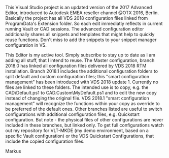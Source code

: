 This Visual Studio project is an updated version of the 2017 Advanced Editor, introduced to Autodesk EMEA reseller channel @OTX 2016, Berlin. Basically the project has all VDS 2018 configuration files linked from ProgramData's Extension folder. So each edit immediatly reflects in current running Vault or CAD sessions. The advanced configuration editor additionally shares all snippets and templates that might help to quickly reuse functions. Don't miss to add the snippets to your snippet manager configuration in VS.

This Editor is my active tool. Simply subscribe to stay up to date as I am adding all stuff, that I intend to reuse. 
The Master configuration, branch 2018.0 has linked all configuration files delivered by VDS 2018 RTM installation. 
Branch 2018.1 includes the additional configuration folders to split default and custom configuration files; this "smart configuration management" has been introduced with VDS 2018 update 1. Currently no files are linked to these folders. The intended use is to copy, e.g. the CAD\Default.ps1 to CAD.Custom\MyDefault.ps1 and to edit the new copy instead of changing the original file. VDS 2018.1 "smart configuration management" will recognize the functions within your copy as override to be preferred of the default ones.
Other branches listed are useful to switch configurations with additional configuration files, e.g. Quickstart configuration. But note - the physical files of other configurations are never included in these branches, but linked only. To get full configurations watch out my repository for VLT-MKDE (my demo environment, based on a specific Vault configuration) or the VDS Quickstart Configurations, that include the copied configuration files.

Markus
